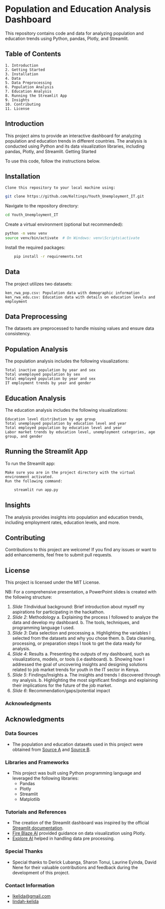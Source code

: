 # Population and Education Analysis Dashboard

This repository contains code and data for analyzing population and education trends using Python, pandas, Plotly, and Streamlit.

## Table of Contents

    1. Introduction
    2. Getting Started
    3. Installation
    4. Data
    5. Data Preprocessing
    6. Population Analysis
    7. Education Analysis
    8. Running the Streamlit App
    9. Insights
    10. Contributing
    11. License

## Introduction

This project aims to provide an interactive dashboard for analyzing population and education trends in different countries. The analysis is conducted using Python and its data visualization libraries, including pandas, Plotly, and Streamlit.
Getting Started

To use this code, follow the instructions below.
## Installation

    Clone this repository to your local machine using:
```bash
git clone https://github.com/Keltings/Youth_Unemployment_IT.git
```
Navigate to the repository directory:

```bash
cd Youth_Unemployment_IT
```
Create a virtual environment (optional but recommended):

```bash
python -m venv venv
source venv/bin/activate  # On Windows: venv\Scripts\activate
```
Install the required packages:
```bash
    pip install -r requirements.txt
```    

## Data

The project utilizes two datasets:

    ken_rwa_pop.csv: Population data with demographic information
    ken_rwa_edu.csv: Education data with details on education levels and employment

## Data Preprocessing

The datasets are preprocessed to handle missing values and ensure data consistency.

## Population Analysis

The population analysis includes the following visualizations:

    Total inactive population by year and sex
    Total unemployed population by sex
    Total employed population by year and sex
    IT employment trends by year and gender

## Education Analysis

The education analysis includes the following visualizations:

    Education level distribution by age group
    Total unemployed population by education level and year
    Total employed population by education level and year
    Labor market trends by education level, unemployment categories, age group, and gender

## Running the Streamlit App

To run the Streamlit app:

    Make sure you are in the project directory with the virtual environment activated.
    Run the following command:

```bash
    streamlit run app.py
```
## Insights

The analysis provides insights into population and education trends, including employment rates, education levels, and more.

## Contributing

Contributions to this project are welcome! If you find any issues or want to add enhancements, feel free to submit pull requests.

## License

This project is licensed under the MIT License.

NB: For a comprehensive presentation, a PowerPoint slides is created with the following structure:

1.	*Slide 1*:Individual background: Brief introduction about myself  my aspirations for participating in the hackathon.
2.	*Slide 2*: Methodology
a.	Explaining the process I followed to analyze the data and develop my dashboard.
b.	The tools, techniques, and programming language I used.
3.	*Slide 3*: Data selection and processing
a.	Highlighting the variables I  selected from the datasets and why you chose them.
b.	Data cleaning, processing, or preparation steps I took to get the data ready for analysis.
4.	*Slide 4*: Results
a.	Presenting the outputs of my dashboard, such as visualizations, models, or tools (i.e dashboard).
b.	Showing how I addressed the goal of uncovering insights and designing solutions related to job market trends for youth in the IT sector in Kenya.
5.	*Slide 5*: Findings/Insights 
a.	The insights and trends I discovered through my analysis.
b.	Highlighting the most significant findings and explaining their implications for the future of the job market.
6.	*Slide 6*: Recommendation/gaps/potential impact

### Acknowledgments
        
## Acknowledgments

### Data Sources
- The population and education datasets used in this project were obtained from [Source A](link-to-source-a) and [Source B](link-to-source-b).

### Libraries and Frameworks
- This project was built using Python programming language and leveraged the following libraries:
  - Pandas
  - Plotly
  - Streamlit
  - Matplotlib

### Tutorials and References
- The creation of the Streamlit dashboard was inspired by the official [Streamlit documentation](https://docs.streamlit.io/).
- [Fire Blaze AI](https://www.fireblazeaischool.in/blogs/data-visualization-using-plotly/) provided guidance on data visualization using Plotly.
- [Explore AI](https://github.com/Explore-AI) helped in handling data pre processing.

### Special Thanks
- Special thanks to Derick Lubanga, Sharon Tonui, Laurine Eyinda, David Nene for their valuable contributions and feedback during the development of this project.

### Contact Information
- lkelida@gmail.com
- [lindah-kelida](https://www.linkedin.com/in/lindah-kelida/)
